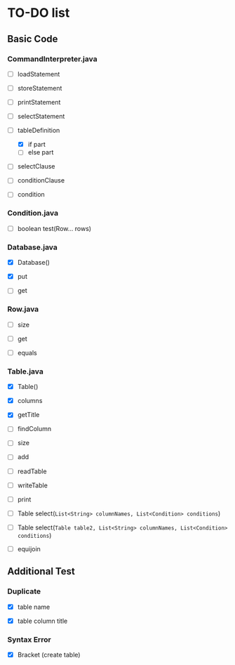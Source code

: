 # TO-DO list

## Basic Code

### CommandInterpreter.java

- [ ] loadStatement

- [ ] storeStatement

- [ ] printStatement

- [ ] selectStatement

- [ ] tableDefinition  
	- [x] if part
	- [ ] else part

- [ ] selectClause

- [ ] conditionClause

- [ ] condition

### Condition.java

- [ ] boolean test(Row... rows)

### Database.java

- [x] Database()

- [x] put

- [ ] get

### Row.java

- [ ] size

- [ ] get

- [ ] equals

### Table.java

- [x] Table()

- [x] columns

- [x] getTitle

- [ ] findColumn

- [ ] size

- [ ] add

- [ ] readTable

- [ ] writeTable

- [ ] print

- [ ] Table select(`List<String> columnNames, List<Condition> conditions`)

- [ ] Table select(`Table table2, List<String> columnNames, List<Condition> conditions`)

- [ ] equijoin

## Additional Test

### Duplicate

- [x] table name

- [x] table column title

### Syntax Error

- [x] Bracket (create table)



